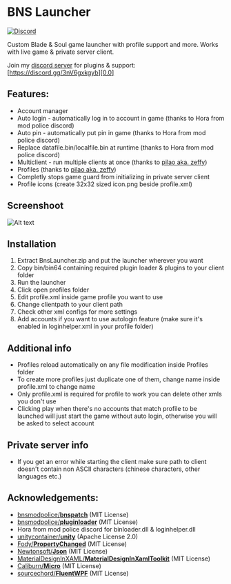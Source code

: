# BNS Launcher

[![Discord](https://discord.com/api/guilds/868873627066580992/embed.png)](https://discord.gg/3nV6gxkgyb)

Custom Blade & Soul game launcher with profile support and more.
Works with live game & private server client.

Join my [discord server][0.0] for plugins & support: [https://discord.gg/3nV6gxkgyb][0.0]

## Features:
   - Account manager
   - Auto login - automatically log in to account in game (thanks to Hora from mod police discord)
   - Auto pin - automatically put pin in game (thanks to Hora from mod police discord)
   - Replace datafile.bin/localfile.bin at runtime (thanks to Hora from mod police discord)
   - Multiclient - run multiple clients at once (thanks to [pilao aka. zeffy][0.1])
   - Profiles (thanks to [pilao aka. zeffy][0.1])
   - Completly stops game guard from initializing in private server client
   - Profile icons (create 32x32 sized icon.png beside profile.xml)

[0.0]: https://discord.gg/3nV6gxkgyb
[0.1]: https://github.com/zeffy

## Screenshoot

![Alt text](/Screenshots/BnsLauncher.png?raw=true "Bns Launcher")

## Installation

1. Extract BnsLauncher.zip and put the launcher wherever you want
2. Copy bin/bin64 containing required plugin loader & plugins to your client folder
3. Run the launcher
4. Click open profiles folder
5. Edit profile.xml inside game profile you want to use
6. Change clientpath to your client path
7. Check other xml configs for more settings
8. Add accounts if you want to use autologin feature (make sure it's enabled in loginhelper.xml in your profile folder)

## Additional info

- Profiles reload automatically on any file modification inside Profiles folder
- To create more profiles just duplicate one of them, change name inside profile.xml to change name
- Only profile.xml is required for profile to work you can delete other xmls you don't use
- Clicking play when there's no accounts that match profile to be launched will just start the game without auto login, otherwise you will be asked to select account

## Private server info

- If you get an error while starting the client make sure path to client doesn't contain non ASCII characters (chinese characters, other languages etc.)

## Acknowledgements:
- [bnsmodpolice/**bnspatch**][1.0] (MIT License)
- [bnsmodpolice/**pluginloader**][1.1] (MIT License)
- Hora from mod police discord for binloader.dll & loginhelper.dll
- [unitycontainer/**unity**][1.2] (Apache License 2.0)
- [Fody/**PropertyChanged**][1.3] (MIT License)
- [Newtonsoft/**Json**][1.4] (MIT License)
- [MaterialDesignInXAML/**MaterialDesignInXamlToolkit**][1.5] (MIT License)
- [Caliburn/**Micro**][1.6] (MIT License)
- [sourcechord/**FluentWPF**][1.7] (MIT License)

[1.0]: https://github.com/bnsmodpolice/bnspatch
[1.1]: https://github.com/bnsmodpolice/pluginloader
[1.2]: https://github.com/unitycontainer/unity
[1.3]: https://github.com/Fody/PropertyChanged 
[1.4]: https://github.com/JamesNK/Newtonsoft.Json
[1.5]: https://github.com/MaterialDesignInXAML/MaterialDesignInXamlToolkit
[1.6]: https://github.com/Caliburn-Micro/Caliburn.Micro
[1.7]: https://github.com/sourcechord/FluentWPF
